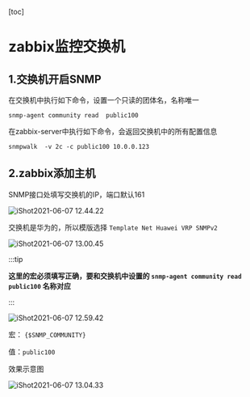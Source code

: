 [toc]

# zabbix监控交换机

## 1.交换机开启SNMP

在交换机中执行如下命令，设置一个只读的团体名，名称唯一

```shell
snmp-agent community read  public100
```



在zabbix-server中执行如下命令，会返回交换机中的所有配置信息

```shell
snmpwalk  -v 2c -c public100 10.0.0.123
```





## 2.zabbix添加主机

SNMP接口处填写交换机的IP，端口默认161

![iShot2021-06-07 12.44.22](https://gitea.pptfz.cn/pptfz/picgo-images/raw/branch/master/img/iShot2021-06-07%2012.44.22.png)



交换机是华为的，所以模版选择 `Template Net Huawei VRP SNMPv2`

![iShot2021-06-07 13.00.45](https://gitea.pptfz.cn/pptfz/picgo-images/raw/branch/master/img/iShot2021-06-07%2013.00.45.png)



:::tip

**这里的宏必须填写正确，要和交换机中设置的 `snmp-agent community read  public100` 名称对应**

:::

![iShot2021-06-07 12.59.42](https://gitea.pptfz.cn/pptfz/picgo-images/raw/branch/master/img/iShot2021-06-07%2012.59.42.png)



宏： `{$SNMP_COMMUNITY}`

值：`public100`



效果示意图

![iShot2021-06-07 13.04.33](https://gitea.pptfz.cn/pptfz/picgo-images/raw/branch/master/img/iShot2021-06-07%2013.04.33.png)

